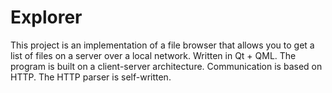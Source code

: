 # Explorer

This project is an implementation of a file browser that allows you to get a list of files on a server
over a local network. Written in Qt + QML. The program is built on a client-server architecture.
Communication is based on HTTP. The HTTP parser is self-written.
